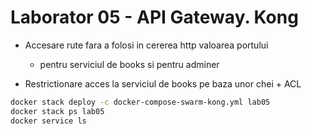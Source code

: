 # Laborator 05 - API Gateway. Kong

* Accesare rute fara a folosi in cererea http valoarea portului
  * pentru serviciul de books si pentru adminer

* Restrictionare acces la serviciul de books pe baza unor chei + ACL

```bash
docker stack deploy -c docker-compose-swarm-kong.yml lab05
docker stack ps lab05
docker service ls
```
